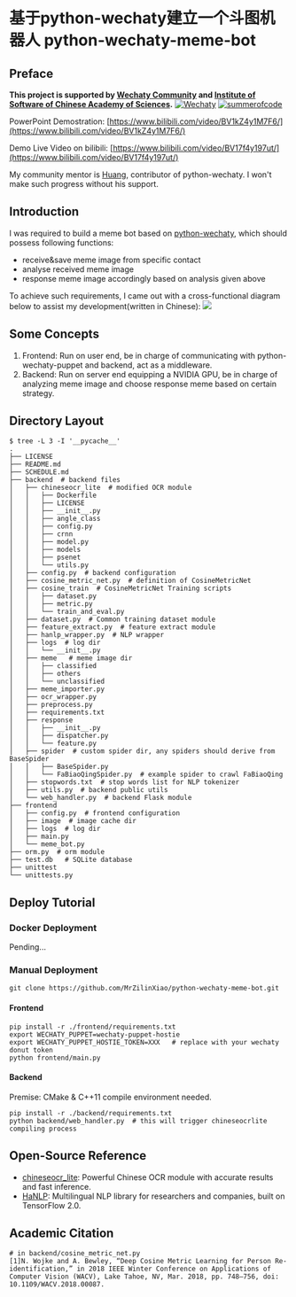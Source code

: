# 基于python-wechaty建立一个斗图机器人 python-wechaty-meme-bot
## Preface
**This project is supported by [Wechaty Community](https://github.com/wechaty) and [Institute of Software of Chinese Academy of Sciences](https://isrc.iscas.ac.cn/summer2020/).**
[![Wechaty](https://wechaty.js.org/img/wechaty-logo.svg)](https://github.com/wechaty/wechaty)
[![summerofcode](https://isrc.iscas.ac.cn/summer2020/help/assets/summer2020.svg)](https://isrc.iscas.ac.cn/summer2020/)

PowerPoint Demostration: [https://www.bilibili.com/video/BV1kZ4y1M7F6/](https://www.bilibili.com/video/BV1kZ4y1M7F6/)

Demo Live Video on bilibili: [https://www.bilibili.com/video/BV17f4y197ut/](https://www.bilibili.com/video/BV17f4y197ut/)

My community mentor is [Huang](https://github.com/huangaszaq), contributor of python-wechaty. I won't make such progress without his support.

## Introduction
I was required to build a meme bot based on [python-wechaty](https://github.com/wechaty/python-wechaty), which should possess following functions:
- receive&save meme image from specific contact
- analyse received meme image 
- response meme image accordingly based on analysis given above

To achieve such requirements, I came out with a cross-functional diagram below to assist my development(written in Chinese):
![](https://upyun.mrxiao.net/img/Drawing4.svg)

## Some Concepts
1. Frontend: Run on user end, be in charge of communicating with python-wechaty-puppet and backend, act as a middleware.
2. Backend: Run on server end equipping a NVIDIA GPU, be in charge of analyzing meme image and choose response meme based on certain strategy.

## Directory Layout

```shell script
$ tree -L 3 -I '__pycache__'
.
├── LICENSE
├── README.md
├── SCHEDULE.md
├── backend  # backend files
│   ├── chineseocr_lite  # modified OCR module
│   │   ├── Dockerfile
│   │   ├── LICENSE
│   │   ├── __init__.py
│   │   ├── angle_class
│   │   ├── config.py
│   │   ├── crnn
│   │   ├── model.py
│   │   ├── models
│   │   ├── psenet
│   │   └── utils.py
│   ├── config.py  # backend configuration
│   ├── cosine_metric_net.py  # definition of CosineMetricNet
│   ├── cosine_train  # CosineMetricNet Training scripts
│   │   ├── dataset.py
│   │   ├── metric.py
│   │   └── train_and_eval.py
│   ├── dataset.py  # Common training dataset module
│   ├── feature_extract.py  # feature extract module
│   ├── hanlp_wrapper.py  # NLP wrapper
│   ├── logs  # log dir
│   │   └── __init__.py
│   ├── meme   # meme image dir
│   │   ├── classified
│   │   ├── others
│   │   └── unclassified
│   ├── meme_importer.py
│   ├── ocr_wrapper.py
│   ├── preprocess.py
│   ├── requirements.txt
│   ├── response
│   │   ├── __init__.py
│   │   ├── dispatcher.py
│   │   └── feature.py
│   ├── spider  # custom spider dir, any spiders should derive from BaseSpider
│   │   ├── BaseSpider.py
│   │   └── FaBiaoQingSpider.py  # example spider to crawl FaBiaoQing
│   ├── stopwords.txt  # stop words list for NLP tokenizer
│   ├── utils.py  # backend public utils
│   └── web_handler.py  # backend Flask module
├── frontend
│   ├── config.py  # frontend configuration
│   ├── image  # image cache dir
│   ├── logs  # log dir
│   ├── main.py
│   └── meme_bot.py
├── orm.py  # orm module
├── test.db   # SQLite database
├── unittest
└── unittests.py

```

## Deploy Tutorial
### Docker Deployment
Pending...

### Manual Deployment
```
git clone https://github.com/MrZilinXiao/python-wechaty-meme-bot.git
```
#### Frontend
```shell script
pip install -r ./frontend/requirements.txt
export WECHATY_PUPPET=wechaty-puppet-hostie
export WECHATY_PUPPET_HOSTIE_TOKEN=XXX   # replace with your wechaty donut token
python frontend/main.py
```
#### Backend
Premise: CMake & C++11 compile environment needed.
```shell script
pip install -r ./backend/requirements.txt
python backend/web_handler.py  # this will trigger chineseocrlite compiling process
```

## Open-Source Reference
- [chineseocr_lite](https://github.com/ouyanghuiyu/chineseocr_lite/tree/master): Powerful Chinese OCR module with accurate results and fast inference.
- [HaNLP](https://github.com/hankcs/HanLP): Multilingual NLP library for researchers and companies, built on TensorFlow 2.0.

## Academic Citation
```
# in backend/cosine_metric_net.py
[1]N. Wojke and A. Bewley, “Deep Cosine Metric Learning for Person Re-identification,” in 2018 IEEE Winter Conference on Applications of Computer Vision (WACV), Lake Tahoe, NV, Mar. 2018, pp. 748–756, doi: 10.1109/WACV.2018.00087.
```